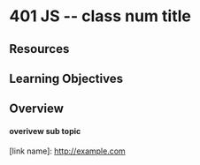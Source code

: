 401 JS -- class num title
===

## <!-- Topic Title --> Resources
<!-- unordered list of links with suggestions to (Watch, Read, Skim, Review...) --> 

## Learning Objectives
<!-- unordered list of learning objectives --> 

## Overview
#### overivew sub topic 

<!--links -->
[link name]: http://example.com <!-- to use links like this just put [link name] somwhere -->

